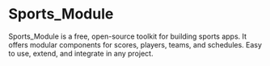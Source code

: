 # Sports_Module
Sports_Module is a free, open-source toolkit for building sports apps. It offers modular components for scores, players, teams, and schedules. Easy to use, extend, and integrate in any project.
